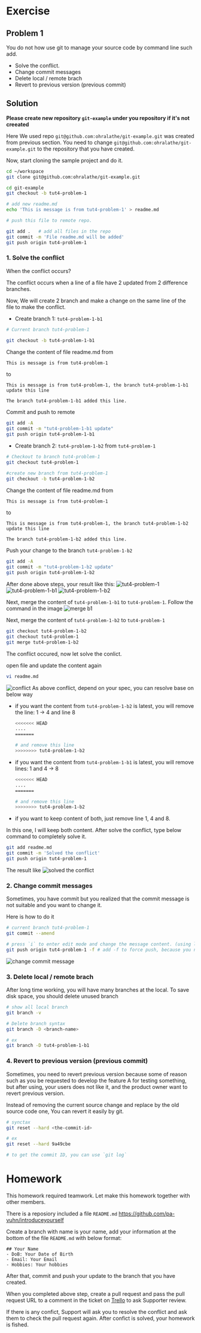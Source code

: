 # Exercise

## Problem 1
You do not how use git to manage your source code by command line such add.
- Solve the conflict.
- Change commit messages
- Delete local / remote brach
- Revert to previous version (previous commit)

## Solution

**Please create new repository `git-example` under you repository if it's not creeated**

Here We used repo `git@github.com:ohralathe/git-example.git` was created from previous section. You need to change `git@github.com:ohralathe/git-example.git` to the repository that you have created.

Now, start cloning the sample project and do it.
```sh
cd ~/workspace
git clone git@github.com:ohralathe/git-example.git

cd git-example
git checkout -b tut4-problem-1

# add new readme.md
echo 'This is message is from tut4-problem-1' > readme.md

# push this file to remote repo.

git add .   # add all files in the repo
git commit -m 'File readme.md will be added'
git push origin tut4-problem-1
```

### 1. Solve the conflict
When the conflict occurs?

The conflict occurs when a line of a file have 2 updated from 2 difference branches.

Now, We will create 2 branch and make a change on the same line of the file to make the conflict.

- Create branch 1: `tut4-problem-1-b1`
```sh
# Current branch tut4-problem-1

git checkout -b tut4-problem-1-b1

```

Change the content of file  readme.md from
```txt
This is message is from tut4-problem-1
```

to
```
This is message is from tut4-problem-1, the branch tut4-problem-1-b1 update this line

The branch tut4-problem-1-b1 added this line.
```

Commit and push to remote
```sh
git add -A
git commit -m "tut4-problem-1-b1 update"
git push origin tut4-problem-1-b1
```

- Create branch 2: `tut4-problem-1-b2` from `tut4-problem-1`
```sh
# Checkout to branch tut4-problem-1
git checkout tut4-problem-1

#create new branch from tut4-problem-1
git checkout -b tut4-problem-1-b2
```

Change the content of file  readme.md from
```txt
This is message is from tut4-problem-1
```

to
```
This is message is from tut4-problem-1, the branch tut4-problem-1-b2 update this line

The branch tut4-problem-1-b2 added this line.
```

Push your change to the branch `tut4-problem-1-b2`
```sh
git add -A
git commit -m "tut4-problem-1-b2 update"
git push origin tut4-problem-1-b2
```

After done above steps, your result like this:
![tut4-problem-1](../images/tut4-problem-1.png)
![tut4-problem-1-b1](../images/tut4-problem-1-b1.png)
![tut4-problem-1-b2](../images/tut4-problem-1-b2.png)

Next, merge the content of `tut4-problem-1-b1` to `tut4-problem-1`. Follow the command in the image
![merge b1](../images/tut4-problem-1-merged-b1.png)

Next, merge the content of `tut4-problem-1-b2` to `tut4-problem-1`

```sh
git checkout tut4-problem-1-b2
git checkout tut4-problem-1
git merge tut4-problem-1-b2
```

The conflict occured, now let solve the conlict.

open file and update the content again
```sh
vi readme.md
```

![conflict](../images/tut4-problem-1-merged-solve-conflict.png)
As above conflict, depend on your spec, you can resolve base on below way

- if you want the content from `tut4-problem-1-b2` is latest, you will remove the line: 1 -> 4 and line 8

  ```sh
  <<<<<<< HEAD
  ....
  =======

  # and remove this line
  >>>>>>>> tut4-problem-1-b2
  ```

- if you want the content from `tut4-problem-1-b1` is latest, you will remove lines: 1 and 4 -> 8
  ```sh
  <<<<<<< HEAD
  ....
  =======

  # and remove this line
  >>>>>>>> tut4-problem-1-b2
  ```

- if you want to keep content of both, just remove line 1, 4 and 8.

In this one, I will keep both content. After solve the conflict, type below command to completely solve it.

```sh
git add readme.md
git commit -m 'Solved the conflict'
git push origin tut4-problem-1
```

The result like
![solved the conflict](../images/tut4-problem-1-solved.png)

### 2. Change commit messages
Sometimes, you have commit but you realized that the commit message is not suitable and you want to change it.

Here is how to do it

```sh
# current branch tut4-problem-1
git commit --amend

# press `i` to enter edit mode and change the message content. (using like vim)
git push origin tut4-problem-1 -f # add -f to force push, because you need to override previous commit id.

```
![change commit message](../images/tut4-problem-1-changing-commit-message.png)

### 3. Delete local / remote brach
After long time working, you will have many branches at the local.
To save disk space, you should delete unused branch

```sh
# show all local branch
git branch -v

# Delete branch syntax
git branch -D <branch-name>

# ex
git branch -D tut4-problem-1-b1
```

### 4. Revert to previous version (previous commit)

Sometimes, you need to revert previous version because some of reason such as you be requested to develop the feature A for testing something, but after using, your users does not like it, and the product owner want to  revert previous version.

Instead of removing the current source change and replace by the old source code one, You can revert it easily by git.

```sh
# synctax
git reset --hard <the-commit-id>

# ex
git reset --hard 9a49cbe

# to get the commit ID, you can use `git log`
```

# Homework

This homework required teamwork. Let make this homework together with other members.

There is a reposiory included a file `README.md` 
https://github.com/pa-vuhn/introduceyourself

Create a branch with name is your name, add your information at the bottom of the file `README.md` with below format:

```
## Your Name
- DoB: Your Date of Birth
- Email: Your Email
- Hobbies: Your hobbies
```
After that, commit and push your update to the branch that you have created.

When you completed above step, create a pull request and pass the pull request URL to a comment in the ticket on [Trello](https://trello.com/c/48RxTq0x) to ask Supporter review.

If there is any confict, Support will ask you to resolve the conflict and ask them to check the pull request again. After confict is solved, your homework is fished.
